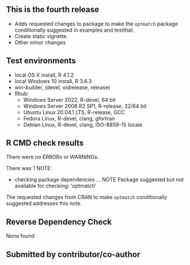 ## This is the fourth release
* Adds requested changes to package to make the `optmatch` package conditionally suggested
in examples and testthat.
* Create static vignette.
* Other minor changes
 
## Test environments
* local OS X install, R 4.1.2
* local Windows 10 install, R 3.6.3
* win-builder, (devel, oldrelease, release)
* Rhub:
  * Windows Server 2022, R-devel, 64 bit
  * Windows Server 2008 R2 SP1, R-release, 32/64 bit
  * Ubuntu Linux 20.04.1 LTS, R-release, GCC
  * Fedora Linux, R-devel, clang, gfortran
  * Debian Linux, R-devel, clang, ISO-8859-15 locale
 
## R CMD check results
There were no ERRORs or WARNINGs.
 
There was 1 NOTE:
 
* checking package dependencies ... NOTE
  Package suggested but not available for checking: 'optmatch'
 
The requested changes from CRAN to make `optmatch` conditionally suggested addresses
this note.
 
## Reverse Dependency Check
None found
 
## Submitted by contributor/co-author
 
